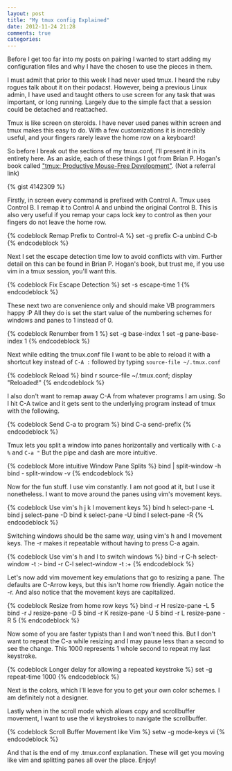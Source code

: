```yaml
---
layout: post
title: "My tmux config Explained"
date: 2012-11-24 21:28
comments: true
categories: 
---
```


Before I get too far into my posts on pairing I wanted to start adding my configuration files and why I have the chosen to use the pieces in them.

I must admit that prior to this week I had never used tmux.  I heard the ruby rogues talk about it on their podacst. However, being a previous Linux admin, I have used and taught others to use screen for any task that was important, or long running.  Largely due to the simple fact that a session could be detached and reattached.

Tmux is like screen on steroids.  I have never used panes within screen and tmux makes this easy to do.  With a few customizations it is incredibly useful, and your fingers rarely leave the home row on a keyboard!

<!-- more --> 
So before I break out the sections of my tmux.conf, I'll present it in its entirety here.  As an aside, each of these things I got from Brian P. Hogan's book called ["tmux: Productive Mouse-Free Development"](http://pragprog.com/book/bhtmux/tmux). (Not a referral link)

{% gist 4142309 %}

Firstly, in screen every command is prefixed with Control A.  Tmux uses Control B.  I remap it to Control A and unbind the original Control B.  This is also very useful if you remap your caps lock key to control as then your fingers do not leave the home row.

{% codeblock Remap Prefix to Control-A %}
set -g prefix C-a
unbind C-b
{% endcodeblock %}

Next I set the escape detection time low to avoid conflicts with vim.  Further detail on this can be found in Brian P. Hogan's book, but trust me, if you use vim in a tmux session, you'll want this.

{% codeblock Fix Escape Detection %}
set -s escape-time 1
{% endcodeblock %}

These next two are convenience only and should make VB programmers happy :P  All they do is set the start value of the numbering schemes for windows and panes to 1 instead of 0.

{% codeblock Renumber from 1 %}
set -g base-index 1
set -g pane-base-index 1
{% endcodeblock %}

Next while editing the tmux.conf file I want to be able to reload it with a shortcut key instead of `C-A :` followed by typing `source-file ~/.tmux.conf`

{% codeblock Reload %}
bind r source-file ~/.tmux.conf\; display "Reloaded!"
{% endcodeblock %}

I also don't want to remap away C-A from whatever programs I am using.  So I hit C-A twice and it gets sent to the underlying program instead of tmux with the following.

{% codeblock Send C-a to program %}
bind C-a send-prefix 
{% endcodeblock %}

Tmux lets you split a window into panes horizontally and vertically with `C-a %` and `C-a "`  But the pipe and dash are more intuitive.

{% codeblock More intuitive Window Pane Splits %}
bind | split-window -h
bind - split-window -v
{% endcodeblock %}

Now for the fun stuff.  I use vim constantly.  I am not good at it, but I use it nonetheless.  I want to move around the panes using vim's movement keys.

{% codeblock Use vim's h j k l movement keys %}
bind h select-pane -L
bind j select-pane -D
bind k select-pane -U
bind l select-pane -R
{% endcodeblock %}

Switching windows should be the same way, using vim's h and l movement keys. The -r makes it repeatable without having to press C-a again.

{% codeblock Use vim's h and l to switch windows %}
bind -r C-h select-window -t :-
bind -r C-l select-window -t :+
{% endcodeblock %}

Let's now add vim movement key emulations that go to resizing a pane.  The defaults are C-Arrow keys, but this isn't home row friendly.  Again notice the -r. And also notice that the movement keys are capitalized.

{% codeblock Resize from home row keys %}
bind -r H resize-pane -L 5
bind -r J resize-pane -D 5
bind -r K resize-pane -U 5
bind -r L resize-pane -R 5
{% endcodeblock %}

Now some of you are faster typists than I and won't need this.  But I don't want to repeat the C-a while resizing and I may pause less than a second to see the change.  This 1000 represents 1 whole second to repeat my last keystroke.

{% codeblock Longer delay for allowing a repeated keystroke %}
set -g repeat-time 1000
{% endcodeblock %}

Next is the colors, which I'll leave for you to get your own color schemes.  I am definitely not a designer.

Lastly when in the scroll mode which allows copy and scrollbuffer movement, I want to use the vi keystrokes to navigate the scrollbuffer.

{% codeblock Scroll Buffer Movement like Vim %}
setw -g mode-keys vi
{% endcodeblock %}

And that is the end of my .tmux.conf explanation.  These will get you moving like vim and splitting panes all over the place.  Enjoy!


